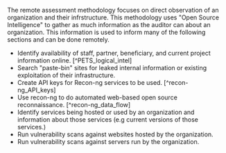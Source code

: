 
The remote assessment methodology focuses on direct observation of an organization and their infrstructure. This methodology uses "Open Source Intelligence" to gather as much information as the auditor can about an organization. This information is used to inform many of the following sections and can be done remotely. 

  * Identify availability of staff, partner, beneficiary, and current project information online. [^PETS_logical_intel]
  * Search "paste-bin" sites for leaked internal information or existing exploitation of their infrastructure.
  * Create API keys for Recon-ng services to be used. [^recon-ng_API_keys]
  * Use recon-ng to do automated web-based open source reconnaissance. [^recon-ng_data_flow]
  * Identify services being hosted or used by an organization and information about those services (e.g current versions of those services.)
  * Run vulnerability scans against websites hosted by the organization.
  * Run vulnerability scans against servers run by the organization.


